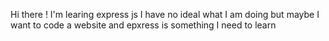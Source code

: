 Hi there ! I'm learing express js
 I have no ideal what I am doing but maybe I want to code a website and epxress is something I need to learn 